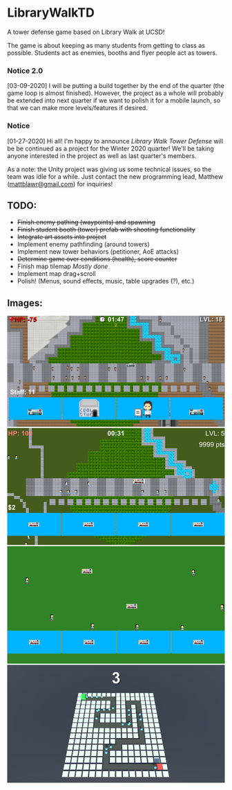 # LibraryWalkTD
A tower defense game based on Library Walk at UCSD!

The game is about keeping as many students from getting to class as possible.
Students act as enemies, booths and flyer people act as towers.

### Notice 2.0
[03-09-2020] I will be putting a build together by the end of the quarter (the game loop is almost finished).
However, the project as a whole will probably be extended into next quarter if we want to polish it for a mobile launch,
so that we can make more levels/features if desired.

### Notice
[01-27-2020] Hi all! I'm happy to announce *Library Walk Tower Defense* will be be continued as a project for the Winter 2020 quarter! We'll be taking anyone interested in the project as well as last quarter's members.

As a note: the Unity project was giving us some technical issues, so the team was idle for a while. Just contact the new programming lead, Matthew (mattblawr@gmail.com) for inquiries!

## TODO:
- ~~Finish enemy pathing (waypoints) and spawning~~
- ~~Finish student booth (tower) prefab with shooting functionality~~
- ~~Integrate art assets into project~~
- Implement enemy pathfinding (around towers)
- Implement new tower behaviors (petitioner, AoE attacks)
- ~~Determine game over conditions (health), score counter~~
- Finish map tilemap *Mostly done*
- Implement map drag+scroll
- Polish! (Menus, sound effects, music, table upgrades (?), etc.)

## Images:
![mockup example 3](https://github.com/justbrentvanzant/LibraryWalkTD/blob/master/progress%20images/03-05_zoom.png)
![mockup example 2](https://github.com/justbrentvanzant/LibraryWalkTD/blob/master/progress%20images/02-20_gTest.png)
![mockup example](https://github.com/justbrentvanzant/LibraryWalkTD/blob/master/progress%20images/01-29_gTest.png)
![waypoint example](https://github.com/justbrentvanzant/LibraryWalkTD/blob/master/progress%20images/01-27_enemyPath.png)
